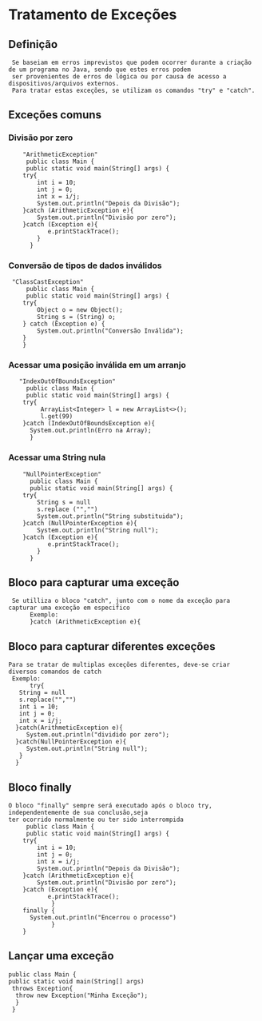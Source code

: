 
# Tratamento de Exceções

## Definição

```
 Se baseiam em erros imprevistos que podem ocorrer durante a criação de um programa no Java, sendo que estes erros podem 
 ser provenientes de erros de lógica ou por causa de acesso a dispositivos/arquivos externos.
 Para tratar estas exceções, se utilizam os comandos "try" e "catch".

```

## Exceções comuns

### [](https://github.com/gabrielguimah/linguagem-java/blob/main/10.md#divis%C3%A3o-por-zero)Divisão por zero

```
    "ArithmeticException"
     public class Main {
     public static void main(String[] args) {
	try{
		int i = 10;
		int j = 0;
		int x = i/j;
		System.out.println("Depois da Divisão");
	}catch (ArithmeticException e){
		System.out.println("Divisão por zero");
	}catch (Exception e){
           e.printStackTrace();
        }
      }

```

### Conversão de tipos de dados inválidos

```
 "ClassCastException"
     public class Main {
     public static void main(String[] args) {
	try{
		Object o = new Object();
		String s = (String) o;
	} catch (Exception e) {
		System.out.println("Conversão Inválida"); 
	}
	}

```

### Acessar uma posição inválida em um arranjo

```
   "IndexOutOfBoundsException"
     public class Main {
     public static void main(String[] args) {
	try{
	     ArrayList<Integer> l = new ArrayList<>();
	     l.get(99)
	}catch (IndexOutOfBoundsException e){
	  System.out.println(Erro na Array);
	  }

```

### Acessar uma String nula

```
    "NullPointerException"
      public class Main {
      public static void main(String[] args) {
	try{
		String s = null
		s.replace ("","")
		System.out.println("String substituida");
	}catch (NullPointerException e){
		System.out.println("String null");
	}catch (Exception e){
           e.printStackTrace();
        }
      }

```

## Bloco para capturar uma exceção

```
 Se utilliza o bloco "catch", junto com o nome da exceção para capturar uma exceção em especifico
      Exemplo:
      }catch (ArithmeticException e){

```

## Bloco para capturar diferentes exceções

```
Para se tratar de multiplas exceções diferentes, deve-se criar diversos comandos de catch
 Exemplo:
      try{
   String = null
   s.replace("","")
   int i = 10;
   int j = 0;
   int x = i/j;
  }catch(ArithmeticException e){
     System.out.println("dividido por zero");
  }catch(NullPointerException e){
     System.out.println("String null");
   }
  }

```

## Bloco finally

```
O bloco "finally" sempre será executado após o bloco try, independentemente de sua conclusão,seja 
ter ocorrido normalmente ou ter sido interrompida
     public class Main {
     public static void main(String[] args) {
	try{
		int i = 10;
		int j = 0;
		int x = i/j;
		System.out.println("Depois da Divisão");
	}catch (ArithmeticException e){
		System.out.println("Divisão por zero");
	}catch (Exception e){
           e.printStackTrace();
            }
	finally {
	  System.out.println("Encerrou o processo")
         	}
	}

```

## Lançar uma exceção

```
public class Main {
public static void main(String[] args)
 throws Exception{
  throw new Exception("Minha Exceção");
  }
 }
```
